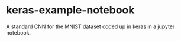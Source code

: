 # keras-example-notebook
A standard CNN for the MNIST dataset coded up in keras in a jupyter notebook.
